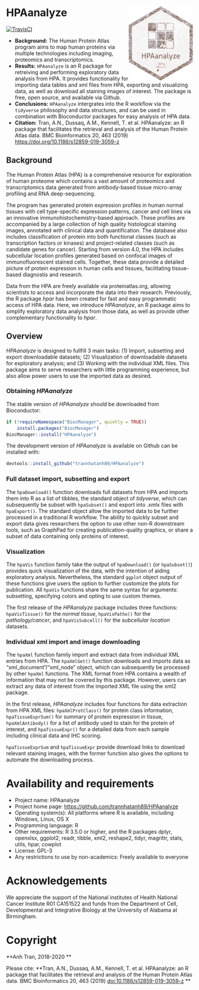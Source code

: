 HPAanalyze <img src='vignettes/figures/hex.png' align="right" height="200" />
=============================================================================

[![TravisCI](https://travis-ci.com/trannhatanh89/HPAanalyze.svg?branch=master)](https://travis-ci.com/trannhatanh89/HPAanalyze)

-   **Background:** The Human Protein Atlas program aims to map human
    proteins via multiple technologies including imaging, proteomics and
    transcriptomics.
-   **Results:** `HPAanalyze` is an R package for retreiving and
    performing exploratory data analysis from HPA. It provides
    functionality for importing data tables and xml files from HPA,
    exporting and visualizing data, as well as download all staining
    images of interest. The package is free, open source, and available
    via Github.
-   **Conclusions:** `HPAanalyze` intergrates into the R workflow via
    the `tidyverse` philosophy and data structures, and can be used in
    combination with Bioconductor packages for easy analysis of HPA
    data.  
-   **Citation:** Tran, A.N., Dussaq, A.M., Kennell, T. et
    al. HPAanalyze: an R package that facilitates the retrieval and
    analysis of the Human Protein Atlas data. BMC Bioinformatics 20,
    463 (2019)
    <a href="https://doi.org/10.1186/s12859-019-3059-z" class="uri">https://doi.org/10.1186/s12859-019-3059-z</a>

Background
----------

The Human Protein Atlas (HPA) is a comprehensive resource for
exploration of human proteome which contains a vast amount of proteomics
and transcriptomics data generated from antibody-based tissue
micro-array profiling and RNA deep-sequencing.

The program has generated protein expression profiles in human normal
tissues with cell type-specific expression patterns, cancer and cell
lines via an innovative immunohistochemistry-based approach. These
profiles are accompanied by a large collection of high quality
histological staining images, annotated with clinical data and
quantification. The database also includes classification of protein
into both functional classes (such as transcription factors or kinases)
and project-related classes (such as candidate genes for cancer).
Starting from version 4.0, the HPA includes subcellular location
profiles generated based on confocal images of immunofluorescent stained
cells. Together, these data provide a detailed picture of protein
expression in human cells and tissues, facilitating tissue-based
diagnostis and research.

Data from the HPA are freely available via proteinatlas.org, allowing
scientists to access and incorporate the data into their research.
Previously, the R package *hpar* has been created for fast and easy
programmatic access of HPA data. Here, we introduce *HPAanalyze*, an R
package aims to simplify exploratory data analysis from those data, as
well as provide other complementary functionality to *hpar*.

Overview
--------

*HPAanalyze* is designed to fullfill 3 main tasks: (1) Import,
subsetting and export downloadable datasets; (2) Visualization of
downloadable datasets for exploratory analysis; and (3) Working with the
individual XML files. This package aims to serve researchers with little
programming experience, but also allow power users to use the imported
data as desired.

### Obtaining *HPAanalyze*

The stable version of *HPAanalyze* should be downloaded from
Bioconductor:

``` r
if (!requireNamespace("BiocManager", quietly = TRUE))
    install.packages("BiocManager")
BiocManager::install("HPAanalyze")
```

The development version of *HPAanalyze* is available on Github can be
installed with:

``` r
devtools::install_github("trannhatanh89/HPAanalyze")
```

### Full dataset import, subsetting and export

The `hpaDownload()` function downloads full datasets from HPA and
imports them into R as a list of tibbles, the standard object of
*tidyverse*, which can subsequently be subset with `hpaSubset()` and
export into .xmlx files with `hpaExport()`. The standard object allow
the imported data to be further processed in a traditional R workflow.
The ability to quickly subset and export data gives researchers the
option to use other non-R downstream tools, such as GraphPad for
creating publication-quality graphics, or share a subset of data
containing only proteins of interest.

### Visualization

The `hpaVis` function family take the output of `hpaDownload()` (or
`hpaSubset()`) provides quick visualization of the data, with the
intention of aiding exploratory analysis. Nevertheless, the standard
`ggplot` object output of these functions give users the option to
further customize the plots for publication. All `hpaVis` functions
share the same syntax for arguments: subsetting, specifying colors and
opting to use custom themes.

The first release of the *HPAanalyze* package includes three functions:
`hpaVisTissue()` for the *normal tissue*, `hpaVisPatho()` for the
*pathology/cancer*, and `hpaVisSubcell()` for the *subcellular location*
datasets.

### Individual xml import and image downloading

The `hpaXml` function family import and extract data from individual XML
entries from HPA. The `hpaXmlGet()` function downloads and imports data
as “xml\_document”/“xml\_node” object, which can subsequently be
processed by other `hpaXml` functions. The XML format from HPA contains
a wealth of information that may not be covered by this package.
However, users can extract any data of interest from the imported XML
file using the xml2 package.

In the first release, *HPAanalyze* includes four functions for data
extraction from HPA XML files: `hpaXmlProtClass()` for protein class
information, `hpaTissueExprSum()` for summary of protein expression in
tissue, `hpaXmlAntibody()` for a list of antibody used to stain for the
protein of interest, and `hpaTissueExpr()` for a detailed data from each
sample including clinical data and IHC scoring.

`hpaTissueExprSum` and `hpaTissueExpr` provide download links to
download relevant staining images, with the former function also gives
the options to automate the downloading process.

Availability and requirements
=============================

-   Project name: HPAanalyze
-   Project home page:
    <a href="https://github.com/trannhatanh89/HPAanalyze" class="uri">https://github.com/trannhatanh89/HPAanalyze</a>
-   Operating system(s): All platforms where R is available, including
    Windows, Linux, OS X
-   Programming language: R
-   Other requirements: R 3.5.0 or higher, and the R packages dplyr,
    openxlsx, ggplot2, readr, tibble, xml2, reshape2, tidyr, magrittr,
    stats, utils, hpar, cowplot
-   License: GPL-3
-   Any restrictions to use by non-academics: Freely available to
    everyone

Acknowledgements
================

We appreciate the support of the National institutes of Health National
Cancer Institute R01 CA151522 and funds from the Department of Cell,
Developmental and Integrative Biology at the University of Alabama at
Birmingham.

Copyright
=========

**Anh Tran, 2018-2020 **

Please cite: **Tran, A.N., Dussaq, A.M., Kennell, T. et al. HPAanalyze:
an R package that facilitates the retrieval and analysis of the Human
Protein Atlas data. BMC Bioinformatics 20, 463 (2019)
<a href="doi:10.1186/s12859-019-3059-z" class="uri">doi:10.1186/s12859-019-3059-z</a>
**
